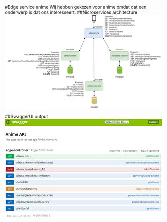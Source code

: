 #Edge service anime
Wij hebben gekozen voor anime omdat dat een onderwerp is dat ons interesseert.
##Microservices architecture
![Microservices architecture diagram](assets/microservicesDiagram.png)

##SwaggerUI output
![SwaggerUI output](assets/swaggerUI.png)
